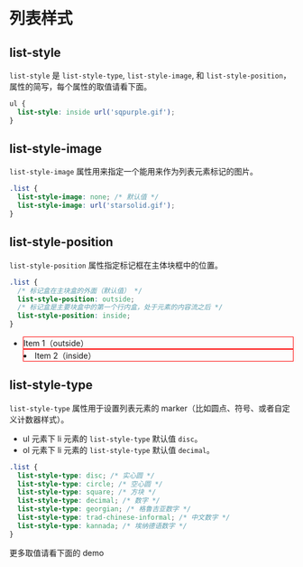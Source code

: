 # 列表样式

## list-style

`list-style` 是 `list-style-type`, `list-style-image`, 和 `list-style-position`，属性的简写，每个属性的取值请看下面。

```css
ul {
  list-style: inside url('sqpurple.gif');
}
```

## list-style-image

`list-style-image` 属性用来指定一个能用来作为列表元素标记的图片。

```css
.list {
  list-style-image: none; /* 默认值 */
  list-style-image: url('starsolid.gif');
}
```

## list-style-position

`list-style-position` 属性指定标记框在主体块框中的位置。

```css
.list {
  /* 标记盒在主块盒的外面（默认值） */
  list-style-position: outside;
  /* 标记盒是主要块盒中的第一个行内盒，处于元素的内容流之后 */
  list-style-position: inside;
}
```

<demo>
<ul class="list_style_position">
  <li class="item1">Item 1（outside）</li>
  <li class="item2">Item 2（inside）</li>
</ul>

<style>
.list_style_position li{
  border: 1px solid red;
}
.list_style_position .item1{
  list-style-position: outside;
}
.list_style_position .item2{
  list-style-position: inside;
}
</style>

</demo>

## list-style-type

`list-style-type` 属性用于设置列表元素的 marker（比如圆点、符号、或者自定义计数器样式）。

- ul 元素下 li 元素的 `list-style-type` 默认值 `disc`。
- ol 元素下 li 元素的 `list-style-type` 默认值 `decimal`。

```css
.list {
  list-style-type: disc; /* 实心圆 */
  list-style-type: circle; /* 空心圆 */
  list-style-type: square; /* 方块 */
  list-style-type: decimal; /* 数字 */
  list-style-type: georgian; /* 格鲁吉亚数字 */
  list-style-type: trad-chinese-informal; /* 中文数字 */
  list-style-type: kannada; /* 埃纳德语数字 */
}
```

更多取值请看下面的 demo

<script setup>
import ListStyleTypeDemo from './components/list-style-type-demo.vue'
</script>

<ListStyleTypeDemo />
